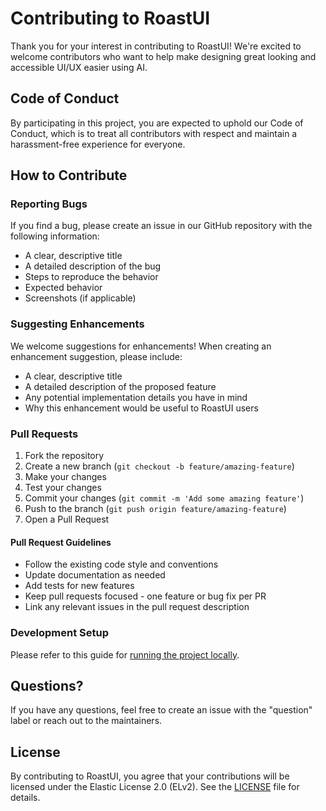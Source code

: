 # Contributing to RoastUI

Thank you for your interest in contributing to RoastUI! We're excited to welcome contributors who want to help make designing great looking and accessible UI/UX easier using AI.

## Code of Conduct

By participating in this project, you are expected to uphold our Code of Conduct, which is to treat all contributors with respect and maintain a harassment-free experience for everyone.

## How to Contribute

### Reporting Bugs

If you find a bug, please create an issue in our GitHub repository with the following information:
- A clear, descriptive title
- A detailed description of the bug
- Steps to reproduce the behavior
- Expected behavior
- Screenshots (if applicable)

### Suggesting Enhancements

We welcome suggestions for enhancements! When creating an enhancement suggestion, please include:
- A clear, descriptive title
- A detailed description of the proposed feature
- Any potential implementation details you have in mind
- Why this enhancement would be useful to RoastUI users

### Pull Requests

1. Fork the repository
2. Create a new branch (`git checkout -b feature/amazing-feature`)
3. Make your changes
4. Test your changes
5. Commit your changes (`git commit -m 'Add some amazing feature'`)
6. Push to the branch (`git push origin feature/amazing-feature`)
7. Open a Pull Request

#### Pull Request Guidelines

- Follow the existing code style and conventions
- Update documentation as needed
- Add tests for new features
- Keep pull requests focused - one feature or bug fix per PR
- Link any relevant issues in the pull request description

### Development Setup

Please refer to this guide for [running the project locally](./README.md#running-the-project).

## Questions?

If you have any questions, feel free to create an issue with the "question" label or reach out to the maintainers.

## License

By contributing to RoastUI, you agree that your contributions will be licensed under the Elastic License 2.0 (ELv2). See the [LICENSE](./LICENCE) file for details.